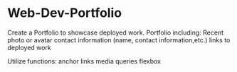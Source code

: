# Web-Dev-Portfolio
Create a Portfolio to showcase deployed work. 
Portfolio including: 
Recent photo or avatar 
contact information (name, contact information,etc.)
links to deployed work 

Utilize functions: 
anchor links 
media queries 
flexbox 
